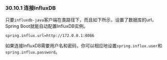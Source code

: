 ### 30.10.1 连接InfluxDB

只要`influxdb-java`客户端在类路径下，而且如下所示，设置了数据库的url，Spring Boot就能自动配置InfluxDB实例。
```properties
spring.influx.url=http://172.0.0.1:8086
```
如果连接InfluxDB需要用户名和密码，你可以相应地设置`spring.influx.user`和`spring.influx.password`。